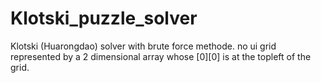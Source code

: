 # Klotski_puzzle_solver
Klotski (Huarongdao) solver with brute force methode.  no ui
grid represented by a 2 dimensional array whose [0][0] is at the topleft of the grid.
